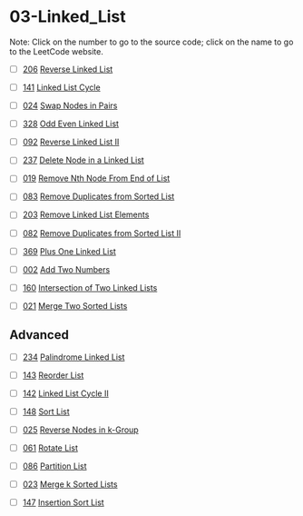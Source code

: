 # 03-Linked_List
Note: Click on the number to go to the source code; click on the name to go to the LeetCode website.

- [ ] [206](206_Reverse_Linked_List.cpp) [Reverse Linked List](https://leetcode.com/problems/reverse-linked-list/description/)

- [ ] [141](141_Linked_List_Cycle.cpp) [Linked List Cycle](https://leetcode.com/problems/linked-list-cycle/description/)

- [ ] [024](024_Swap_Nodes_in_Pairs.cpp) [Swap Nodes in Pairs](https://leetcode.com/problems/swap-nodes-in-pairs/description/)

- [ ] [328](328_Odd_Even_Linked_List.cpp) [Odd Even Linked List](https://leetcode.com/problems/odd-even-linked-list/description/)

- [ ] [092](092_Reverse_Linked_List_II.cpp) [Reverse Linked List II](https://leetcode.com/problems/reverse-linked-list-ii/description/)

- [ ] [237](237_Delete_Node_in_a_Linked_List.cpp) [Delete Node in a Linked List](https://leetcode.com/problems/delete-node-in-a-linked-list/description/)

- [ ] [019](019_Remove_Nth_Node_From_End_of_List.cpp) [Remove Nth Node From End of List](https://leetcode.com/problems/remove-nth-node-from-end-of-list/description/)

- [ ] [083](083_Remove_Duplicates_from_Sorted_List.cpp) [Remove Duplicates from Sorted List](https://leetcode.com/problems/remove-duplicates-from-sorted-list/description/)

- [ ] [203](203_Remove_Linked_List_Elements.cpp) [Remove Linked List Elements](https://leetcode.com/problems/remove-linked-list-elements/description/)

- [ ] [082](082_Remove_Duplicates_from_Sorted_List_II.cpp) [Remove Duplicates from Sorted List II](https://leetcode.com/problems/remove-duplicates-from-sorted-list-ii/description/)

- [ ] [369](369_Plus_One_Linked_List.cpp) [Plus One Linked List](https://leetcode.com/problems/plus-one-linked-list/description/)

- [ ] [002](002_Add_Two_Numbers.cpp) [Add Two Numbers](https://leetcode.com/problems/add-two-numbers/description/)

- [ ] [160](160_Intersection_of_Two_Linked_Lists.cpp) [Intersection of Two Linked Lists](https://leetcode.com/problems/intersection-of-two-linked-lists/description/)

- [ ] [021](021_Merge_Two_Sorted_Lists.cpp) [Merge Two Sorted Lists](https://leetcode.com/problems/merge-two-sorted-lists/description/)

## Advanced

- [ ] [234](234_Palindrome_Linked_List.cpp) [Palindrome Linked List](https://leetcode.com/problems/palindrome-linked-list/description/)

- [ ] [143](143_Reorder_List.cpp) [Reorder List](https://leetcode.com/problems/reorder-list/description/)

- [ ] [142](142_Linked_List_Cycle_II.cpp) [Linked List Cycle II](https://leetcode.com/problems/linked-list-cycle-ii/description/)

- [ ] [148](148_Sort_List.cpp) [Sort List](https://leetcode.com/problems/sort-list/description/)

- [ ] [025](025_Reverse_Nodes_in_k-Group.cpp) [Reverse Nodes in k-Group](https://leetcode.com/problems/reverse-nodes-in-k-group/description/)

- [ ] [061](061_Rotate_List.cpp) [Rotate List](https://leetcode.com/problems/rotate-list/description/)

- [ ] [086](086_Partition_List.cpp) [Partition List](https://leetcode.com/problems/partition-list/description/)

- [ ] [023](023_Merge_k_Sorted_Lists.cpp) [Merge k Sorted Lists](https://leetcode.com/problems/merge-k-sorted-lists/description/)

- [ ] [147](147_Insertion_Sort_List.cpp) [Insertion Sort List](https://leetcode.com/problems/insertion-sort-list/description/)
